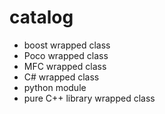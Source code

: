 # catalog 
- boost wrapped  class 
- Poco wrapped class 
- MFC wrapped class 
- C# wrapped class 
- python module 
- pure C++ library wrapped class 

